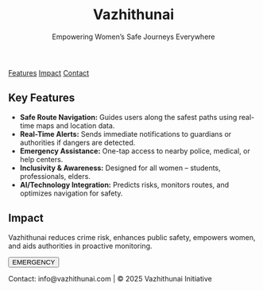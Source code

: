 <!DOCTYPE html>
<html lang="en">
<head>
  <meta charset="UTF-8">
  <meta name="viewport" content="width=device-width, initial-scale=1.0">
  <title>Vazhithunai - Women’s Safety Solution</title>
  <link rel="stylesheet" href="styles.css">
</head>
<body>
  <header>
    <h1>Vazhithunai</h1>
    <p>Empowering Women’s Safe Journeys Everywhere</p>
  </header>
  <nav>
    <a href="#features">Features</a>
    <a href="#impact">Impact</a>
    <a href="#contact">Contact</a>
  </nav>
  <section id="features">
    <h2>Key Features</h2>
    <ul>
      <li><strong>Safe Route Navigation:</strong> Guides users along the safest paths using real-time maps and location data.</li>
      <li><strong>Real-Time Alerts:</strong> Sends immediate notifications to guardians or authorities if dangers are detected.</li>
      <li><strong>Emergency Assistance:</strong> One-tap access to nearby police, medical, or help centers.</li>
      <li><strong>Inclusivity & Awareness:</strong> Designed for all women – students, professionals, elders.</li>
      <li><strong>AI/Technology Integration:</strong> Predicts risks, monitors routes, and optimizes navigation for safety.</li>
    </ul>
  </section>
  <section id="impact">
    <h2>Impact</h2>
    <p>Vazhithunai reduces crime risk, enhances public safety, empowers women, and aids authorities in proactive monitoring.</p>
  </section>
  <section id="emergency-alert">
    <button onclick="showAlert()">EMERGENCY</button>
    <div id="alert" class="alert" style="display: none;">
      <span class="closebtn" onclick="closeAlert()">&times;</span>
      <strong>Alert Sent!</strong> Your emergency alert has been sent to your guardians and local authorities.
    </div>
  </section>
  <footer id="contact">
    <p>Contact: info@vazhithunai.com | © 2025 Vazhithunai Initiative</p>
  </footer>
  <script src="script.js"></script>
</body>
</html>
